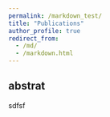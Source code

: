 ```yaml
---
permalink: /markdown_test/
title: "Publications"
author_profile: true
redirect_from: 
  - /md/
  - /markdown.html
---
```


## abstrat
sdfsf

